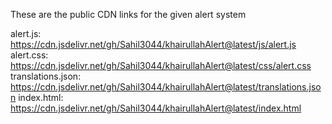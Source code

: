 These are the public CDN links for the given alert system 

alert.js: https://cdn.jsdelivr.net/gh/Sahil3044/khairullahAlert@latest/js/alert.js
alert.css: https://cdn.jsdelivr.net/gh/Sahil3044/khairullahAlert@latest/css/alert.css
translations.json: https://cdn.jsdelivr.net/gh/Sahil3044/khairullahAlert@latest/translations.json
index.html: https://cdn.jsdelivr.net/gh/Sahil3044/khairullahAlert@latest/index.html
